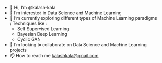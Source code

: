 - 👋 Hi, I’m @kalash-kala
- 👀 I’m interested in Data Science and Machine Learning
- 🌱 I’m currently exploring different types of Machine Learning paradigms / Techniques like :
  -  Self Supervised Learning
  -  Bayesian Deep Learning
  -  Cyclic GAN
- 💞️ I’m looking to collaborate on Data Science and Machine Learning projects
- 📫 How to reach me kalashkala@gmail.com

<!---
kalash-kala/kalash-kala is a ✨ special ✨ repository because its `README.md` (this file) appears on your GitHub profile.
You can click the Preview link to take a look at your changes.
--->
